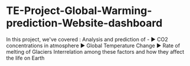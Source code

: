 # TE-Project-Global-Warming-prediction-Website-dashboard
In this project, we've covered :
Analysis and prediction of -
► CO2 concentrations in atmosphere
► Global Temperature Change
► Rate of melting of Glaciers
Interrelation among these factors and how they affect the life on Earth
